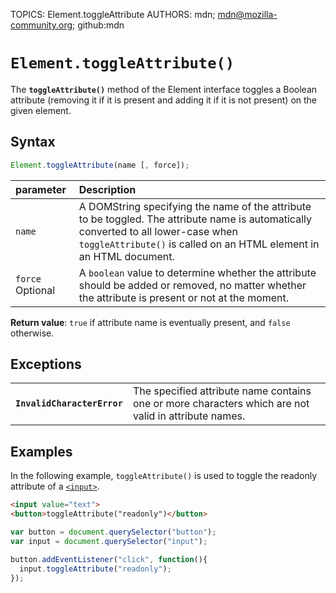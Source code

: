TOPICS: Element.toggleAttribute
AUTHORS: mdn; mdn@mozilla-community.org; github:mdn

# `Element.toggleAttribute()`

The **`toggleAttribute()`** method of the Element interface toggles a Boolean attribute (removing
it if it is present and adding it if it is not present) on the given element.

## Syntax

```javascript
Element.toggleAttribute(name [, force]);
```

| parameter | Description |
| :-- | :-- |
| `name` | A DOMString specifying the name of the attribute to be toggled. The attribute name is automatically converted to all lower-case when `toggleAttribute()` is called on an HTML element in an HTML document.|
| `force` Optional | A `boolean` value to determine whether the attribute should be added or removed, no matter whether the attribute is present or not at the moment.|

**Return value**: `true` if attribute name is eventually present, and `false` otherwise.

## Exceptions

|  |  |
| :-- | :-- |
| **`InvalidCharacterError`** | The specified attribute name contains one or more characters which are not valid in attribute names.|

## Examples

In the following example, `toggleAttribute()` is used to toggle the readonly attribute of a [`<input>`](/en/webfrontend/<input>).

```html
<input value="text">
<button>toggleAttribute("readonly")</button>
```

```javascript
var button = document.querySelector("button");
var input = document.querySelector("input");

button.addEventListener("click", function(){
  input.toggleAttribute("readonly");
});
```

